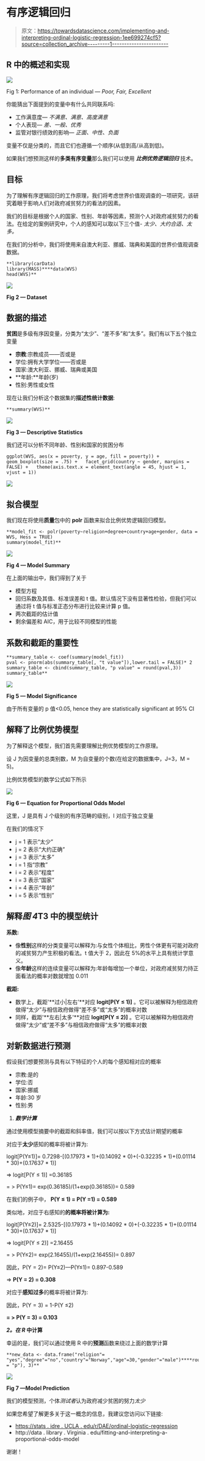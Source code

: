 # 有序逻辑回归

> 原文：<https://towardsdatascience.com/implementing-and-interpreting-ordinal-logistic-regression-1ee699274cf5?source=collection_archive---------1----------------------->

## R 中的概述和实现

![](img/03e2ad6f66893986e03a8f54e7c5ddb0.png)

Fig 1: Performance of an individual — *Poor, Fair, Excellent*

你能猜出下面提到的变量中有什么共同联系吗:

*   工作满意度— *不满意、满意、高度满意*
*   个人表现— *差、一般、优秀*
*   监管对银行绩效的影响— *正面、中性、负面*

变量不仅是分类的，而且它们也遵循一个顺序(从低到高/从高到低)。

如果我们想预测这样的**多类有序变量**那么我们可以使用 ***比例优势逻辑回归*** 技术。

## 目标

为了理解有序逻辑回归的工作原理，我们将考虑世界价值观调查的一项研究，该研究着眼于影响人们对政府减贫努力的看法的因素。

我们的目标是根据个人的国家、性别、年龄等因素，预测个人对政府减贫努力的看法。在给定的案例研究中，个人的感知可以取以下三个值- *太少、大约合适、太多。*

在我们的分析中，我们将使用来自澳大利亚、挪威、瑞典和美国的世界价值观调查数据。

```
**library(carData)
library(MASS)****data(WVS) 
head(WVS)**
```

![](img/a47394831d56ea4c319ab832014539a8.png)

**Fig 2 — Dataset**

## 数据的描述

**贫困**是多级有序因变量，分类为“太少”、“差不多”和“太多”。我们有以下五个独立变量

*   **宗教**:宗教成员——否或是
*   学位:拥有大学学位——否或是
*   国家:澳大利亚、挪威、瑞典或美国
*   **年龄:**年龄(岁)
*   性别:男性或女性

现在让我们分析这个数据集的**描述性统计数据**:

```
**summary(WVS)**
```

![](img/c2ac327e21a31b94ed44f0f1483131ed.png)

**Fig 3 — Descriptive Statistics**

我们还可以分析不同年龄、性别和国家的贫困分布

```
ggplot(WVS, aes(x = poverty, y = age, fill = poverty)) +   geom_boxplot(size = .75) +   facet_grid(country ~ gender, margins = FALSE) +   theme(axis.text.x = element_text(angle = 45, hjust = 1, vjust = 1))
```

![](img/4569368f253d4036e6c1e01e49116db5.png)

## 拟合模型

我们现在将使用**质量**包中的 **polr** 函数来拟合比例优势逻辑回归模型。

```
**model_fit <- polr(poverty~religion+degree+country+age+gender, data = WVS, Hess = TRUE)
summary(model_fit)**
```

![](img/543acdb0869d79c1d5ddc49e36415e60.png)

**Fig 4 — Model Summary**

在上面的输出中，我们得到了关于

*   模型方程
*   回归系数及其值、标准误差和 t 值。默认情况下没有显著性检验，但我们可以通过将 t 值与标准正态分布进行比较来计算 p 值。
*   两次截距的估计值
*   剩余偏差和 AIC，用于比较不同模型的性能

## **系数和截距的重要性**

```
**summary_table <- coef(summary(model_fit))
pval <- pnorm(abs(summary_table[, "t value"]),lower.tail = FALSE)* 2
summary_table <- cbind(summary_table, "p value" = round(pval,3))
summary_table**
```

![](img/22467238625b009caccd5c5abdbf7f2b.png)

**Fig 5 — Model Significance**

由于所有变量的 p 值<0.05, hence they are statistically significant at 95% CI

## **解释了比例优势模型**

为了解释这个模型，我们首先需要理解比例优势模型的工作原理。

设 J 为因变量的总类别数，M 为自变量的个数(在给定的数据集中，J=3，M = 5)。

比例优势模型的数学公式如下所示

![](img/3c733b04abd3169c20a9677a7ff37e52.png)

**Fig 6 — Equation for Proportional Odds Model**

这里，J 是具有 J 个级别的有序范畴的级别，I 对应于独立变量

在我们的情况下

*   j = 1 表示“太少”
*   j = 2 表示“大约正确”
*   j = 3 表示“太多”
*   i = 1 指“宗教”
*   i = 2 表示“程度”
*   i = 3 表示“国家”
*   i = 4 表示“年龄”
*   i = 5 表示“性别”

## **解释*图 4*T3 中的模型统计**

**系数:**

*   像**性别**这样的分类变量可以解释为:与女性个体相比，男性个体更有可能对政府的减贫努力产生积极的看法。t 值大于 2，因此在 5%的水平上具有统计学意义。
*   像**年龄**这样的连续变量可以解释为:年龄每增加一个单位，对政府减贫努力持正面看法的概率对数就增加 0.011

**截距:**

*   数学上，截距'**过小|左右'**对应 **logit[P(Y ≤ 1)]** 。它可以被解释为相信政府做得“太少”与相信政府做得“差不多”或“太多”的概率对数
*   同样，截距'**左右|太多'**对应 **logit[P(Y ≤ 2)]** 。它可以被解释为相信政府做得“太少”或“差不多”与相信政府做得“太多”的概率对数

## **对新数据进行预测**

假设我们想要预测与具有以下特征的个人的每个感知相对应的概率

*   宗教:是的
*   学位:否
*   国家:挪威
*   年龄:30 岁
*   性别:男

1.  ***数学计算***

通过使用模型摘要中的截距和斜率值，我们可以按以下方式估计期望的概率

对应于**太少**感知的概率将被计算为:

logit[P(Y≤1)]= 0.7298-[(0.17973 * 1)+(0.14092 * 0)+(-0.32235 * 1)+(0.01114 * 30)+(0.17637 * 1)]

=> logit[P(Y ≤ 1)] =0.36185

= > P(Y≤1)= exp(0.36185)/(1+exp(0.36185))= 0.589

在我们的例子中， **P(Y ≤ 1) = P(Y =1) = 0.589**

类似地，对应于右感知的**的概率将被计算为:**

logit[P(Y≤2)]= 2.5325-[(0.17973 * 1)+(0.14092 * 0)+(-0.32235 * 1)+(0.01114 * 30)+(0.17637 * 1)]

=> logit[P(Y ≤ 2)] =2.16455

= > P(Y≤2)= exp(2.16455)/(1+exp(2.16455))= 0.897

因此，P(Y = 2)= P(Y≤2)—P(Y≤1)= 0.897-0.589

=> **P(Y = 2) = 0.308**

对应于**感知过多**的概率将被计算为:

因此，P(Y = 3) = 1-P(Y ≤2)

**= > P(Y = 3) = 0.103**

***2。在 R* 中计算**

幸运的是，我们可以通过使用 R 中的**预测**函数来绕过上面的数学计算

```
**new_data <- data.frame("religion"= "yes","degree"="no","country"="Norway","age"=30,"gender"="male")****round(predict(model_fit,new_data,type = "p"), 3)**
```

![](img/fc7df9fee979a2fae89d60d9f78c4445.png)

**Fig 7 —Model Prediction**

我们的模型预测，个体*测试者*认为政府减少贫困的努力*太少*

如果您希望了解更多关于这一概念的信息，我建议您访问以下链接:

*   [https://stats . idre . UCLA . edu/r/DAE/ordinal-logistic-regression](https://stats.idre.ucla.edu/r/dae/ordinal-logistic-regression/)
*   http://data . library . Virginia . edu/fitting-and-interpreting-a-proportional-odds-model

谢谢！